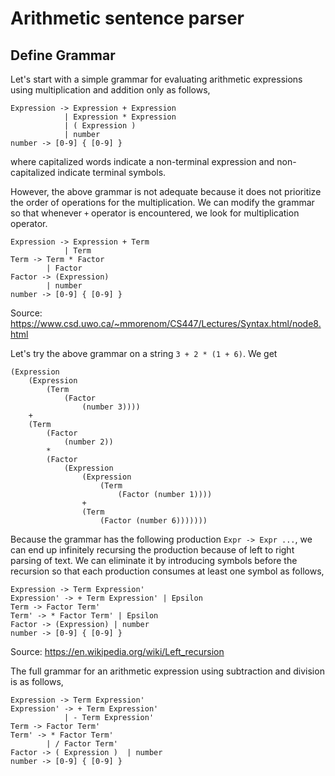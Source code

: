 # Arithmetic sentence parser

## Define Grammar

Let's start with a simple grammar for evaluating arithmetic expressions using multiplication and addition only as follows, 

```
Expression -> Expression + Expression
            | Expression * Expression
            | ( Expression )
            | number
number -> [0-9] { [0-9] }
```

where capitalized words indicate a non-terminal expression and non-capitalized indicate terminal symbols.

However, the above grammar is not adequate because it does not prioritize the order of operations for the multiplication. We can modify the grammar so that whenever `+` operator is encountered, we look for multiplication operator.

```
Expression -> Expression + Term
            | Term
Term -> Term * Factor
        | Factor
Factor -> (Expression)
        | number
number -> [0-9] { [0-9] }
```
Source: https://www.csd.uwo.ca/~mmorenom/CS447/Lectures/Syntax.html/node8.html

Let's try the above grammar on a string `3 + 2 * (1 + 6)`. We get 
```
(Expression 
    (Expression
        (Term 
            (Factor
                (number 3))))
    + 
    (Term 
        (Factor 
            (number 2))
        *
        (Factor
            (Expression
                (Expression
                    (Term 
                        (Factor (number 1))))
                +
                (Term
                    (Factor (number 6)))))))
```

Because the grammar has the following production `Expr -> Expr ...`, we can end up infinitely recursing the production because of left to right parsing of text. We can eliminate it by introducing symbols before the recursion so that each production consumes at least one symbol as follows,

```
Expression -> Term Expression'
Expression' -> + Term Expression' | Epsilon
Term -> Factor Term'
Term' -> * Factor Term' | Epsilon
Factor -> (Expression) | number
number -> [0-9] { [0-9] }
```
Source: https://en.wikipedia.org/wiki/Left_recursion

The full grammar for an arithmetic expression using subtraction and division is as follows,

```
Expression -> Term Expression'
Expression' -> + Term Expression'
            | - Term Expression'
Term -> Factor Term'
Term' -> * Factor Term'
        | / Factor Term'
Factor -> ( Expression )  | number
number -> [0-9] { [0-9] }
```


